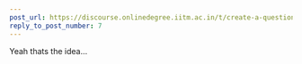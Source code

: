 ```yaml
---
post_url: https://discourse.onlinedegree.iitm.ac.in/t/create-a-question-solving-groups-for-roe/168567/9
reply_to_post_number: 7
---
```

Yeah thats the idea…